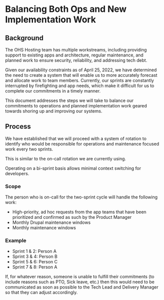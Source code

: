 # Balancing Both Ops and New Implementation Work

## Background

The OHS Hosting team has multiple workstreams, including providing support to existing apps and architecture, regular maintenance, and planned work to ensure security, reliability, and addressing tech debt.

Given our availability constraints as of April 25, 2022, we have determined the need to create a system that will enable us to more accurately forecast and allocate work to team members. Currently, our sprints are constantly interrupted by firefighting and app needs, which make it difficult for us to complete our commitments in a timely manner.

This document addresses the steps we will take to balance our commitments to operations and planned implementation work geared towards shoring up and improving our systems.

## Process

We have established that we will proceed with a system of rotation to identify who would be responsible for operations and maintenance focused work every two sprints.

This is similar to the on-call rotation we are currently using. 

Operating on a bi-sprint basis allows minimal context switching for developers. 

### Scope
The person who is on-call for the two-sprint cycle will handle the following work:

- High-priority, ad hoc requests from the app teams that have been prioritized and confirmed as such by the Product Manager
- Monthly Drupal maintenance windows
- Monthly maintenance windows


### Example

- Sprint 1 & 2: Person A
- Sprint 3 & 4: Person B
- Sprint 5 & 6: Person C
- Sprint 7 & 8: Person A

If, for whatever reason, someone is unable to fulfill their commitments (to include reasons such as PTO, Sick leave, etc.) then this would need to be communicated as soon as possible to the Tech Lead and Delivery Manager so that they can adjust accordingly.
